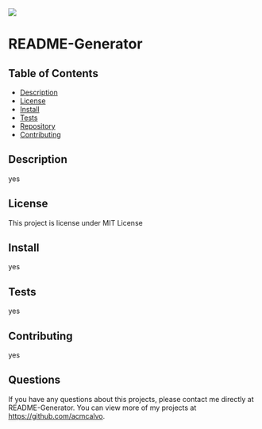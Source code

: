 
<img src='https://img.shields.io/github/license/acmcalvo/README_Generator' >

  # README-Generator

 
  
  
  
  ## Table of Contents
  * [Description](#description)
  * [License](#license)
  * [Install](#install)
  * [Tests](#run)
  * [Repository](#usingRepo)
  * [Contributing](#contributing)
  
  ## Description
  yes

  
  ## License 
  This project is license under MIT License

  ## Install
  yes
 
  ## Tests
  yes

  ## Contributing 
  yes

  ## Questions
  If you have any questions about this projects, please contact me directly at README-Generator. 
  You can view more of my projects at https://github.com/acmcalvo.
